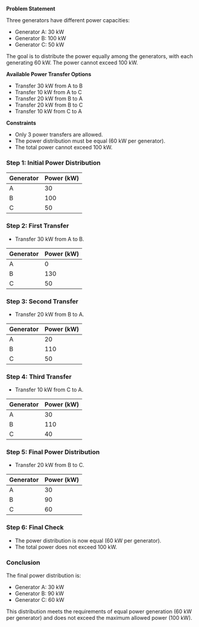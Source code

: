 **Problem Statement**

Three generators have different power capacities:
- Generator A: 30 kW
- Generator B: 100 kW
- Generator C: 50 kW

The goal is to distribute the power equally among the generators, with each generating 60 kW. The power cannot exceed 100 kW.

**Available Power Transfer Options**

- Transfer 30 kW from A to B
- Transfer 10 kW from A to C
- Transfer 20 kW from B to A
- Transfer 20 kW from B to C
- Transfer 10 kW from C to A

**Constraints**

- Only 3 power transfers are allowed.
- The power distribution must be equal (60 kW per generator).
- The total power cannot exceed 100 kW.

### Step 1: Initial Power Distribution

| Generator | Power (kW) |
|-----------|------------|
| A         | 30         |
| B         | 100        |
| C         | 50         |

### Step 2: First Transfer

- Transfer 30 kW from A to B.

| Generator | Power (kW) |
|-----------|------------|
| A         | 0          |
| B         | 130        |
| C         | 50         |

### Step 3: Second Transfer

- Transfer 20 kW from B to A.

| Generator | Power (kW) |
|-----------|------------|
| A         | 20         |
| B         | 110        |
| C         | 50         |

### Step 4: Third Transfer

- Transfer 10 kW from C to A.

| Generator | Power (kW) |
|-----------|------------|
| A         | 30         |
| B         | 110        |
| C         | 40         |

### Step 5: Final Power Distribution

- Transfer 20 kW from B to C.

| Generator | Power (kW) |
|-----------|------------|
| A         | 30         |
| B         | 90         |
| C         | 60         |

### Step 6: Final Check

- The power distribution is now equal (60 kW per generator).
- The total power does not exceed 100 kW.

### Conclusion

The final power distribution is:
- Generator A: 30 kW
- Generator B: 90 kW
- Generator C: 60 kW

This distribution meets the requirements of equal power generation (60 kW per generator) and does not exceed the maximum allowed power (100 kW).